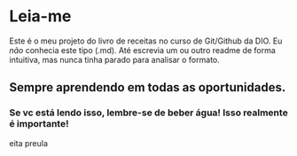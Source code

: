 # Leia-me

Este é o meu projeto do livro de receitas no curso de Git/Github da DIO.
Eu *não* conhecia este tipo (.md). Até escrevia um ou outro readme de forma intuitiva, mas nunca tinha parado para analisar o formato.

## Sempre aprendendo em todas as oportunidades.
### Se vc está lendo isso, lembre-se de beber água! Isso realmente é importante!

eita preula